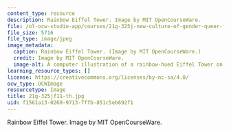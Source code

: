 ```yaml
---
content_type: resource
description: Rainbow Eiffel Tower. Image by MIT OpenCourseWare.
file: /ol-ocw-studio-app/courses/21g-325j-new-culture-of-gender-queer-france-fall-2011/f1561a13026097137ffb851c5eb692f1_21g-325jf11-th.jpg
file_size: 5716
file_type: image/jpeg
image_metadata:
  caption: Rainbow Eiffel Tower. (Image by MIT OpenCourseWare.)
  credit: Image by MIT OpenCourseWare.
  image-alt: A computer illustration of a rainbow-hued Eiffel Tower on a white background.
learning_resource_types: []
license: https://creativecommons.org/licenses/by-nc-sa/4.0/
ocw_type: OCWImage
resourcetype: Image
title: 21g-325jf11-th.jpg
uid: f1561a13-0260-9713-7ffb-851c5eb692f1
---
```

Rainbow Eiffel Tower. Image by MIT OpenCourseWare.